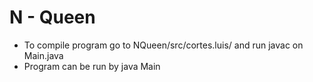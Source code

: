 # N - Queen
- To compile program go to NQueen/src/cortes.luis/ and run javac on Main.java
- Program can be run by java Main
